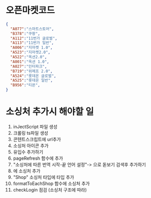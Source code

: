 # 오픈마켓코드
```json
{
  "A077":"스마트스토어",
  "B378":"쿠팡",
  "A112":"11번가 글로벌",
  "A113":"11번가 일반",
  "A006":"지마켓 1.0",
  "A523":"지마켓2.0",
  "A522":"옥션2.0",
  "A001":"옥션 1.0",
  "A027":"인터파크",
  "B719":"위메프 2.0",
  "A524":"롯데온 글로벌",
  "A525":"롯데온 일반",
  "B956":"티몬",
}
```

# 소싱처 추가시 해야할 일
1. inJectScript 파일 생성
2. 크롤링 ts파일 생성
3. 콘텐트스크립트에 url추가
4. 소싱처 아이콘 추가
5. 유입수 추가하기
6. pageRefresh 함수에 추가
7. "소싱처에 따른 번역 시작-끝 언어 설정"-> 으로 돋보기 검색후 추가하기
8. <SearchFilterModal/>에 소싱처 추가
9. "Shop" 소싱처 타입에 타입 추가
10. formatToEachShop 함수에 소싱처 추가
11. checkLogin 점검 (소싱처 구조에 따라)